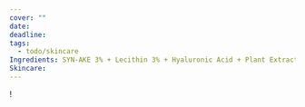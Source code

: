 ```yaml
---
cover: ""
date: 
deadline: 
tags:
  - todo/skincare
Ingredients: SYN-AKE 3% + Lecithin 3% + Hyaluronic Acid + Plant Extracts
Skincare: 
---
```

!